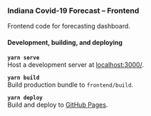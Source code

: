 ### Indiana Covid-19 Forecast &ndash; Frontend

Frontend code for forecasting dashboard.

#### Development, building, and deploying

**`yarn serve`** <br/>
Host a development server at [localhost:3000/](localhost:3000/).
<br/>

**`yarn build`** <br/>
Build production bundle to `frontend/build`.
<br/>

**`yarn deploy`** <br/>
Build and deploy to [GitHub Pages](https://nbennett320.github.io/indiana-covid19-forecast/).
<br/>
